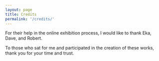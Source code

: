 ```yaml
---
layout: page
title: Credits
permalink: '/credits/'
---
```


For their help in the online exhibition process, I would like to thank Eka, Dave, and Robert.

To those who sat for me and participated in the creation of these works, thank you for your time and trust.
